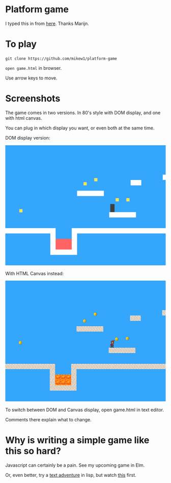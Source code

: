 # Platform game

I typed this in from [here](http://eloquentjavascript.net/16_game.html). Thanks Marijn.

# To play

`git clone https://github.com/mikew1/platform-game`

`open game.html` in browser.

Use arrow keys to move.

# Screenshots

The game comes in two versions. In 80's style with DOM display, and one with html canvas. 

You can plug in which display you want, or even both at the same time.

DOM display version:

![screen shot dom](screen-shot-dom.png?raw=true "Version of game using DOM display")

With HTML Canvas instead:

![screen shot canvas](screen-shot-canvas.png?raw=true "Version of game using Canvas display")

To switch between DOM and Canvas display, open game.html in text editor. 

Comments there explain what to change.

# Why is writing a simple game like this so hard?

Javascript can certainly be a pain. See my upcoming game in Elm.

Or, even better, try a [text adventure](http://www.lisperati.com/clojure-spels/casting.html) in lisp, but watch [this](http://landoflisp.com/) first.

